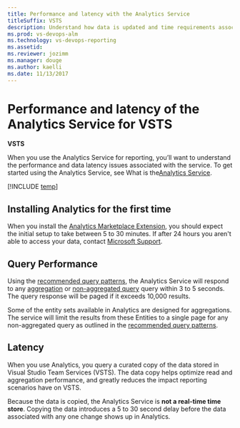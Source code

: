 ```yaml
---
title: Performance and latency with the Analytics Service
titleSuffix: VSTS   
description: Understand how data is updated and time requirements associated with querying the Analytics Service 
ms.prod: vs-devops-alm
ms.technology: vs-devops-reporting
ms.assetid: 
ms.reviewer: jozimm
ms.manager: douge
ms.author: kaelli
ms.date: 11/13/2017
---
```


# Performance and latency of the Analytics Service for VSTS

**VSTS**

When you use the Analytics Service for reporting, you’ll want to understand the performance and data latency issues associated with the service. To get started using the Analytics Service, see What is the[Analytics Service](./what-is-analytics.md).

[!INCLUDE [temp](../_shared/analytics-preview.md)]

## Installing Analytics for the first time
When you install the [Analytics Marketplace Extension](https://marketplace.visualstudio.com/items?itemName=ms.vss-analytics), you should expect the initial setup to take between 5 to 30 minutes. If after 24 hours you aren't able to access your data, contact [Microsoft Support](https://docs.microsoft.com/en-us/vsts/user-guide/provide-feedback?toc=/vsts/user-guide/toc.json&bc=/vsts/user-guide/breadcrumb/toc.json).

## Query Performance
Using the [recommended query patterns](../extend-analytics/odata-query-guidelines.md), the Analytics Service will respond to any [aggregation](../extend-analytics/aggregated-data-analytics.md) or [non-aggregated query](../extend-analytics/analytics-recipes.md) query within 3 to 5 seconds. The query response will be paged if it exceeds 10,000 results. 

Some of the entity sets available in Analytics are designed for aggregations.  The service will limit the results from these Entities to a single page for any non-aggregated query as outlined in the [recommended query patterns](../extend-analytics/odata-query-guidelines.md).

## Latency
When you use Analytics, you query a curated copy of the data stored in Visual Studio Team Services (VSTS). The data copy helps optimize read and aggregation performance, and greatly reduces the impact reporting scenarios have on VSTS.

Because the data is copied, the Analytics Service is **not a real-time time store**.  Copying the data introduces a 5 to 30 second delay before the data associated with any one change shows up in Analytics. 


